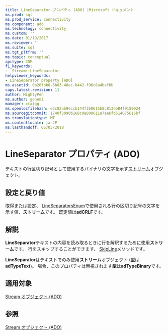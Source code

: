 ```yaml
---
title: LineSeparator プロパティ (ADO) |Microsoft ドキュメント
ms.prod: sql
ms.prod_service: connectivity
ms.component: ado
ms.technology: connectivity
ms.custom: ''
ms.date: 01/19/2017
ms.reviewer: ''
ms.suite: sql
ms.tgt_pltfrm: ''
ms.topic: conceptual
apitype: COM
f1_keywords:
- _Stream::LineSeparator
helpviewer_keywords:
- LineSeparator property [ADO]
ms.assetid: 0b20fbb8-6b83-48ec-b442-f96c8a4bafbb
caps.latest.revision: 11
author: MightyPen
ms.author: genemi
manager: craigg
ms.openlocfilehash: e3c82ab9eccb144f3b8615b8c813eb84f9150024
ms.sourcegitcommit: 1740f3090b168c0e809611a7aa6fd514075616bf
ms.translationtype: MT
ms.contentlocale: ja-JP
ms.lasthandoff: 05/03/2018
---
```

# <a name="lineseparator-property-ado"></a>LineSeparator プロパティ (ADO)
テキストの行区切り記号として使用するバイナリの文字を示す[ストリーム](../../../ado/reference/ado-api/stream-object-ado.md)オブジェクト。  
  
## <a name="settings-and-return-values"></a>設定と戻り値  
 取得または設定、 [LineSeparatorsEnum](../../../ado/reference/ado-api/lineseparatorsenum.md)で使用される行の区切り記号の文字を示す値、**ストリーム**です。 既定値は**adCRLF**です。  
  
## <a name="remarks"></a>解説  
 **LineSeparator**テキストの内容を読み取るときに行を解釈するために使用**ストリーム**です。 行をスキップすることができます、 [SkipLine](../../../ado/reference/ado-api/skipline-method.md)メソッドです。  
  
 **LineSeparator**はテキストでのみ使用**ストリーム**オブジェクト ([型](../../../ado/reference/ado-api/type-property-ado-stream.md)は**adTypeText**)。 場合、このプロパティは無視されます**型**は**adTypeBinary**です。  
  
## <a name="applies-to"></a>適用対象  
 [Stream オブジェクト (ADO)](../../../ado/reference/ado-api/stream-object-ado.md)  
  
## <a name="see-also"></a>参照  
 [Stream オブジェクト (ADO)](../../../ado/reference/ado-api/stream-object-ado.md)
